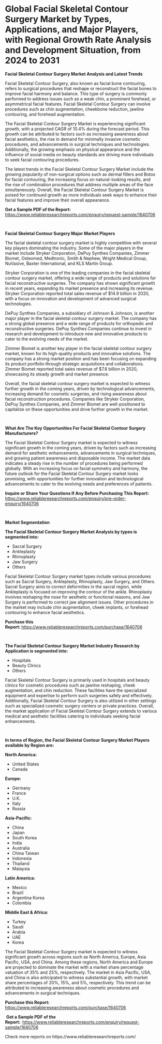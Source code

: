 <p><h1>Global Facial Skeletal Contour Surgery Market by Types, Applications, and Major Players, with Regional Growth Rate Analysis and Development Situation, from 2024 to 2031</h1></p><p><strong>Facial Skeletal Contour Surgery Market Analysis and Latest Trends</strong></p>
<p><p>Facial Skeletal Contour Surgery, also known as facial bone contouring, refers to surgical procedures that reshape or reconstruct the facial bones to improve facial harmony and balance. This type of surgery is commonly performed to address issues such as a weak chin, a prominent forehead, or asymmetrical facial features. Facial Skeletal Contour Surgery can involve procedures such as chin augmentation, cheekbone reduction, jawline contouring, and forehead augmentation.</p><p>The Facial Skeletal Contour Surgery Market is experiencing significant growth, with a projected CAGR of 10.4% during the forecast period. This growth can be attributed to factors such as increasing awareness about facial aesthetics, the rise in demand for minimally invasive cosmetic procedures, and advancements in surgical techniques and technologies. Additionally, the growing emphasis on physical appearance and the influence of social media on beauty standards are driving more individuals to seek facial contouring procedures.</p><p>The latest trends in the Facial Skeletal Contour Surgery Market include the growing popularity of non-surgical options such as dermal fillers and Botox for facial contouring, the increasing focus on natural-looking results, and the rise of combination procedures that address multiple areas of the face simultaneously. Overall, the Facial Skeletal Contour Surgery Market is poised for continued growth as more individuals seek ways to enhance their facial features and improve their overall appearance.</p></p>
<p><strong>Get a Sample PDF of the Report:&nbsp;</strong> <a href="https://www.reliableresearchreports.com/enquiry/request-sample/1640706">https://www.reliableresearchreports.com/enquiry/request-sample/1640706</a></p>
<p>&nbsp;</p>
<p><strong>Facial Skeletal Contour Surgery Major Market Players</strong></p>
<p><p>The facial skeletal contour surgery market is highly competitive with several key players dominating the industry. Some of the major players in the market include Stryker Corporation, DePuy Synthes Companies, Zimmer Biomet, Osteomed, Medtronic, Smith & Nephew, Wright Medical Group, NuVasive, Baxter International, and KLS Martin Group.</p><p>Stryker Corporation is one of the leading companies in the facial skeletal contour surgery market, offering a wide range of products and solutions for facial reconstructive surgeries. The company has shown significant growth in recent years, expanding its market presence and increasing its revenue. Stryker Corporation reported total sales revenue of $14.9 billion in 2020, with a focus on innovation and development of advanced surgical technologies.</p><p>DePuy Synthes Companies, a subsidiary of Johnson & Johnson, is another major player in the facial skeletal contour surgery market. The company has a strong global presence and a wide range of products for orthopedic and reconstructive surgeries. DePuy Synthes Companies continue to invest in research and development to introduce new and innovative products to cater to the evolving needs of the market.</p><p>Zimmer Biomet is another key player in the facial skeletal contour surgery market, known for its high-quality products and innovative solutions. The company has a strong market position and has been focusing on expanding its product portfolio through strategic acquisitions and collaborations. Zimmer Biomet reported total sales revenue of $7.8 billion in 2020, showcasing its steady growth and market presence.</p><p>Overall, the facial skeletal contour surgery market is expected to witness further growth in the coming years, driven by technological advancements, increasing demand for cosmetic surgeries, and rising awareness about facial reconstruction procedures. Companies like Stryker Corporation, DePuy Synthes Companies, and Zimmer Biomet are well-positioned to capitalize on these opportunities and drive further growth in the market.</p></p>
<p>&nbsp;</p>
<p><strong>What Are The Key Opportunities For Facial Skeletal Contour Surgery Manufacturers?</strong></p>
<p><p>The Facial Skeletal Contour Surgery market is expected to witness significant growth in the coming years, driven by factors such as increasing demand for aesthetic enhancements, advancements in surgical techniques, and growing patient awareness and disposable income. The market data indicates a steady rise in the number of procedures being performed globally. With an increasing focus on facial symmetry and harmony, the future outlook for the Facial Skeletal Contour Surgery market looks promising, with opportunities for further innovation and technological advancements to cater to the evolving needs and preferences of patients.</p></p>
<p><strong>Inquire or Share Your Questions If Any Before Purchasing This Report:</strong> <a href="https://www.reliableresearchreports.com/enquiry/pre-order-enquiry/1640706">https://www.reliableresearchreports.com/enquiry/pre-order-enquiry/1640706</a></p>
<p>&nbsp;</p>
<p><strong>Market Segmentation</strong></p>
<p><strong>The Facial Skeletal Contour Surgery Market Analysis by types is segmented into:</strong></p>
<p><ul><li>Sacral Surgery</li><li>Ankleplasty</li><li>Rhinoplasty</li><li>Jaw Surgery</li><li>Others</li></ul></p>
<p><p>Facial Skeletal Contour Surgery market types include various procedures such as Sacral Surgery, Ankleplasty, Rhinoplasty, Jaw Surgery, and Others. Sacral Surgery aims to correct deformities in the sacral region, while Ankleplasty is focused on improving the contour of the ankle. Rhinoplasty involves reshaping the nose for aesthetic or functional reasons, and Jaw Surgery is performed to correct jaw alignment issues. Other procedures in the market may include chin augmentation, cheek implants, or forehead contouring to enhance facial aesthetics.</p></p>
<p><strong>Purchase this Report:&nbsp;</strong><a href="https://www.reliableresearchreports.com/purchase/1640706">https://www.reliableresearchreports.com/purchase/1640706</a></p>
<p>&nbsp;</p>
<p><strong>The Facial Skeletal Contour Surgery Market Industry Research by Application is segmented into:</strong></p>
<p><ul><li>Hospitals</li><li>Beauty Clinics</li><li>Others</li></ul></p>
<p><p>Facial Skeletal Contour Surgery is primarily used in hospitals and beauty clinics for cosmetic procedures such as jawline reshaping, cheek augmentation, and chin reduction. These facilities have the specialized equipment and expertise to perform such surgeries safely and effectively. Additionally, Facial Skeletal Contour Surgery is also utilized in other settings such as specialized cosmetic surgery centers or private practices. Overall, the market application of Facial Skeletal Contour Surgery extends to various medical and aesthetic facilities catering to individuals seeking facial enhancements.</p></p>
<p>&nbsp;</p>
<p><strong>In terms of Region, the Facial Skeletal Contour Surgery Market Players available by Region are:</strong></p>
<p>
    <p> <strong> North America: </strong>
        <ul>
            <li>United States</li>
            <li>Canada</li>
        </ul>
        </p> 
    <p> <strong> Europe: </strong>
        <ul>
            <li>Germany</li>
            <li>France</li>
            <li>U.K.</li>
            <li>Italy</li>
            <li>Russia</li>
        </ul>
        </p> 
    <p> <strong> Asia-Pacific: </strong>
        <ul>
            <li>China</li>
            <li>Japan</li>
            <li>South Korea</li>
            <li>India</li>
            <li>Australia</li>
            <li>China Taiwan</li>
            <li>Indonesia</li>
            <li>Thailand</li>
            <li>Malaysia</li>
        </ul>
        </p> 
    <p> <strong> Latin America: </strong>
        <ul>
            <li>Mexico</li>
            <li>Brazil</li>
            <li>Argentina Korea</li>
            <li>Colombia</li>
        </ul>
        </p> 
    <p> <strong> Middle East & Africa: </strong>
        <ul>
            <li>Turkey</li>
            <li>Saudi</li>
            <li>Arabia</li>
            <li>UAE</li>
            <li>Korea</li>
        </ul>
    </p>
    </p>
<p><p>The Facial Skeletal Contour Surgery market is expected to witness significant growth across regions such as North America, Europe, Asia Pacific, USA, and China. Among these regions, North America and Europe are projected to dominate the market with a market share percentage valuation of 35% and 25%, respectively. The market in Asia Pacific, USA, and China is also anticipated to witness substantial growth, with market share percentages of 20%, 15%, and 5%, respectively. This trend can be attributed to increasing awareness about cosmetic procedures and advancements in surgical techniques.</p></p>
<p><strong>Purchase this Report: </strong><a href="https://www.reliableresearchreports.com/purchase/1640706">https://www.reliableresearchreports.com/purchase/1640706</a></p>
<p>&nbsp;<strong>Get a Sample PDF of the Report:&nbsp;&nbsp;</strong><a href="https://www.reliableresearchreports.com/enquiry/request-sample/1640706">https://www.reliableresearchreports.com/enquiry/request-sample/1640706</a></p>
<p><strong></strong></p>
<p>Check more reports on https://www.reliableresearchreports.com/</p>